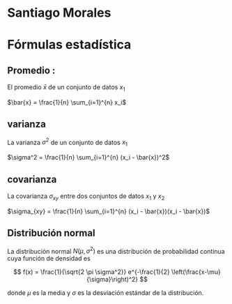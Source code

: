
# Santiago Morales

# Fórmulas estadística



## Promedio :


El promedio $\bar{x}$ de un conjunto de datos $x_1$

$\bar{x} = \frac{1}{n} \sum_{i=1}^{n} x_i$


## varianza

La varianza $\sigma^2$ de un conjunto de datos $x_1$

$\sigma^2 = \frac{1}{n} \sum_{i=1}^{n} (x_i - \bar{x})^2$

## covarianza

La covarianza $\sigma_{xy}$ entre dos conjuntos de datos $x_1$ y $x_2$

$\sigma_{xy} = \frac{1}{n} \sum_{i=1}^{n} (x_i - \bar{x})(x_i - \bar{x})$

## Distribución normal

La distribución normal $N(\mu, \sigma^2)$ es una distribución de probabilidad continua cuya función de densidad es

$$ f(x) = \frac{1}{\sqrt{2 \pi \sigma^2}} e^{-\frac{1}{2} \left(\frac{x-\mu}{\sigma}\right)^2} $$

donde $\mu$ es la media y $\sigma$ es la desviación estándar de la distribución.

